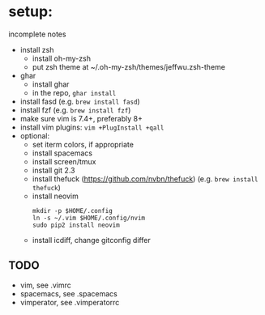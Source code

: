 # setup:

incomplete notes

- install zsh
  - install oh-my-zsh
  - put zsh theme at ~/.oh-my-zsh/themes/jeffwu.zsh-theme
- ghar
  - install ghar
  - in the repo, `ghar install`
- install fasd (e.g. `brew install fasd`)
- install fzf (e.g. `brew install fzf`)
- make sure vim is 7.4+, preferably 8+
- install vim plugins: `vim +PlugInstall +qall`
- optional:
  - set iterm colors, if appropriate
  - install spacemacs
  - install screen/tmux
  - install git 2.3
  - install thefuck (https://github.com/nvbn/thefuck) (e.g. `brew install thefuck`)
  - install neovim
    ```
    mkdir -p $HOME/.config
    ln -s ~/.vim $HOME/.config/nvim
    sudo pip2 install neovim
    ```
  - install icdiff, change gitconfig differ

## TODO
  - vim, see .vimrc
  - spacemacs, see .spacemacs
  - vimperator, see .vimperatorrc
